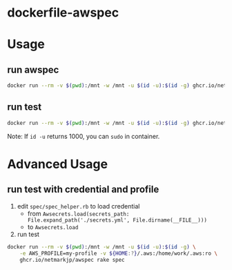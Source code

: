 # dockerfile-awspec

# Usage

## run awspec

```bash
docker run --rm -v $(pwd):/mnt -w /mnt -u $(id -u):$(id -g) ghcr.io/netmarkjp/awspec awspec help
```

## run test

```bash
docker run --rm -v $(pwd):/mnt -w /mnt -u $(id -u):$(id -g) ghcr.io/netmarkjp/awspec rake spec
```

Note:
If `id -u` returns 1000, you can `sudo` in container.


# Advanced Usage

## run test with credential and profile

1. edit `spec/spec_helper.rb` to load credential
    - from `Awsecrets.load(secrets_path: File.expand_path('./secrets.yml', File.dirname(__FILE__)))`
    - to `Awsecrets.load`
2. run test

```sh
docker run --rm -v $(pwd):/mnt -w /mnt -u $(id -u):$(id -g) \
    -e AWS_PROFILE=my-profile -v ${HOME:?}/.aws:/home/work/.aws:ro \
    ghcr.io/netmarkjp/awspec rake spec
```
